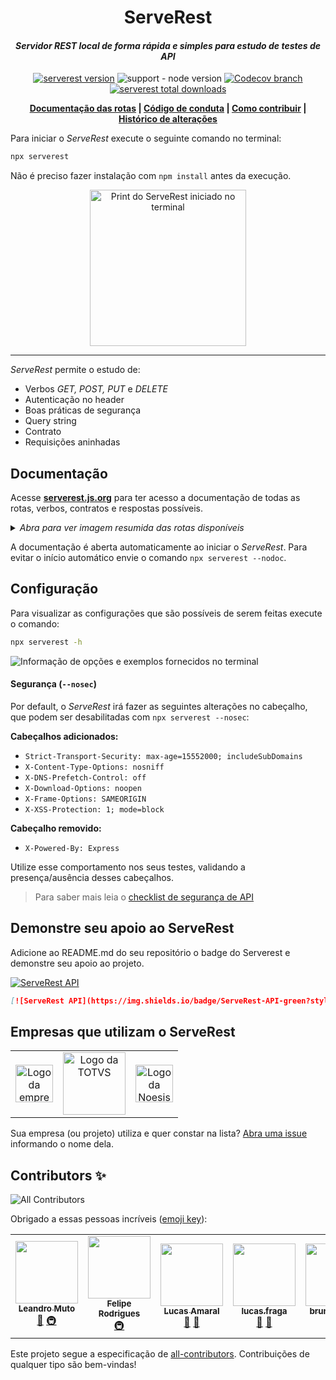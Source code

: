 
<h1 align="center">ServeRest</h1>

<i><h4 align="center">Servidor REST local de forma rápida e simples para estudo de testes de API</h5></i>

<p align="center">
  <a href="https://npmjs.com/package/serverest"><img alt="serverest version" src="https://img.shields.io/npm/v/serverest?style=for-the-badge"></a>
  <img alt="support - node version" src="https://img.shields.io/node/v/serverest?style=for-the-badge">
  <a href="https://codecov.io/gh/PauloGoncalvesBH/ServeRest"><img alt="Codecov branch" src="https://img.shields.io/codecov/c/github/PauloGoncalvesBH/ServeRest/trunk?style=for-the-badge"></a>
  <a href="https://npm-stat.com/charts.html?package=serverest"><img alt="serverest total downloads" src="https://img.shields.io/npm/dt/serverest?style=for-the-badge"></a>
</p>

<p align="center">
 <b>
   <a href="https://serverest.js.org">Documentação das rotas</a> |
   <a href="https://github.com/PauloGoncalvesBH/ServeRest/blob/trunk/.github/CODE_OF_CONDUCT.md">Código de conduta</a> |
   <a href="https://github.com/PauloGoncalvesBH/ServeRest/blob/trunk/.github/CONTRIBUTING.md">Como contribuir</a> |
   <a href="https://github.com/PauloGoncalvesBH/ServeRest/blob/trunk/CHANGELOG.md">Histórico de alterações</a>
 </b>
</p>

Para iniciar o _ServeRest_ execute o seguinte comando no terminal:

```sh
npx serverest
```

Não é preciso fazer instalação com `npm install` antes da execução.

<p align="center">
 <img alt="Print do ServeRest iniciado no terminal" src="https://user-images.githubusercontent.com/29241659/83936435-ff1ac200-a799-11ea-9b54-91fbd6b43cdc.png" height="250">
</p>

---

_ServeRest_ permite o estudo de:
- Verbos *GET, POST, PUT* e *DELETE*
- Autenticação no header
- Boas práticas de segurança
- Query string
- Contrato
- Requisições aninhadas

## Documentação

Acesse **[serverest.js.org](https://serverest.js.org)** para ter acesso a documentação de todas as rotas, verbos, contratos e respostas possíveis.

<details><summary><i>Abra para ver imagem resumida das rotas disponíveis</i></summary>

<img alt="Lista de rotas disponibilizdas pelo ServeRest" src="https://user-images.githubusercontent.com/29241659/83936398-ba8f2680-a799-11ea-8689-dea126b74874.png" height="700">

---

</details>

A documentação é aberta automaticamente ao iniciar o _ServeRest_. Para evitar o início automático envie o comando `npx serverest --nodoc`.

## Configuração

Para visualizar as configurações que são possíveis de serem feitas execute o comando:

```sh
npx serverest -h
```

![Informação de opções e exemplos fornecidos no terminal](https://user-images.githubusercontent.com/29241659/84348644-d45eae00-ab8b-11ea-89a4-d8cda3b32b74.png)

#### Segurança (`--nosec`)

Por default, o _ServeRest_ irá fazer as seguintes alterações no cabeçalho, que podem ser desabilitadas com `npx serverest --nosec`:

**Cabeçalhos adicionados:**
- `Strict-Transport-Security: max-age=15552000; includeSubDomains`
- `X-Content-Type-Options: nosniff`
- `X-DNS-Prefetch-Control: off`
- `X-Download-Options: noopen`
- `X-Frame-Options: SAMEORIGIN`
- `X-XSS-Protection: 1; mode=block`

**Cabeçalho removido:**
- `X-Powered-By: Express`

Utilize esse comportamento nos seus testes, validando a presença/ausência desses cabeçalhos.

> Para saber mais leia o [checklist de segurança de API](https://github.com/shieldfy/API-Security-Checklist#api-security-checklist)

## Demonstre seu apoio ao ServeRest

Adicione ao README.md do seu repositório o badge do Serverest e demonstre seu apoio ao projeto.

[![ServeRest API](https://img.shields.io/badge/ServeRest-API-green?style=for-the-badge)](https://serverest.js.org/)
```markdown
[![ServeRest API](https://img.shields.io/badge/ServeRest-API-green?style=for-the-badge)](https://serverest.js.org/)
```

## Empresas que utilizam o ServeRest

<table>
  <tr>
    <td align="center"><a href="https://www.globo.com/"><img alt="Logo da empresa Globo.com" src="https://user-images.githubusercontent.com/29241659/93280011-0725cd00-f79f-11ea-8eab-b20be4430cc9.png" height="60"></a></td>
    <td align="center"><a href="https://www.totvs.com/"><img alt="Logo da TOTVS" src="https://user-images.githubusercontent.com/29241659/93278632-9fba4e00-f79b-11ea-88a0-076745447848.png" height="100"></a></td>
    <td align="center"><a href="https://www.noesis.pt/"><img alt="Logo da Noesis" src="https://user-images.githubusercontent.com/29241659/93278486-30dcf500-f79b-11ea-82da-16fb562df247.png" height="60"></a></td>
  </tr>
</table>

Sua empresa (ou projeto) utiliza e quer constar na lista? [Abra uma issue](https://github.com/PauloGoncalvesBH/ServeRest/issues/new?assignees=&labels=enhancement%2C+new+issue&template=solicita--o-de-feature.md&title=) informando o nome dela.

## Contributors ✨

<!-- ALL-CONTRIBUTORS-BADGE:START - Do not remove or modify this section -->
![All Contributors](https://img.shields.io/badge/all_contributors-6-orange.svg?style=for-the-badge)
<!-- ALL-CONTRIBUTORS-BADGE:END -->

Obrigado a essas pessoas incríveis ([emoji key](https://allcontributors.org/docs/en/emoji-key)):

<!-- ALL-CONTRIBUTORS-LIST:START - Do not remove or modify this section -->
<!-- prettier-ignore-start -->
<!-- markdownlint-disable -->
<table>
  <tr>
    <td align="center"><a href="https://github.com/leandromuto"><img src="https://avatars0.githubusercontent.com/u/1757827?v=4" width="100px;" alt=""/><br /><sub><b>Leandro Muto</b></sub></a><br /><a href="https://github.com/PauloGoncalvesBH/ServeRest/commits?author=leandromuto" title="Documentation">📖</a> <a href="#infra-leandromuto" title="Infrastructure (Hosting, Build-Tools, etc)">🚇</a></td>
    <td align="center"><a href="https://github.com/fejsrodrigues"><img src="https://avatars3.githubusercontent.com/u/8000936?v=4" width="100px;" alt=""/><br /><sub><b>Felipe Rodrigues</b></sub></a><br /><a href="#infra-fejsrodrigues" title="Infrastructure (Hosting, Build-Tools, etc)">🚇</a></td>
    <td align="center"><a href="https://github.com/doamaral"><img src="https://avatars0.githubusercontent.com/u/7451330?v=4" width="100px;" alt=""/><br /><sub><b>Lucas Amaral</b></sub></a><br /><a href="#talk-doamaral" title="Talks">📢</a> <a href="https://github.com/PauloGoncalvesBH/ServeRest/issues?q=author%3Adoamaral" title="Bug reports">🐛</a></td>
    <td align="center"><a href="https://www.linkedin.com/in/ulucasfraga/"><img src="https://avatars2.githubusercontent.com/u/23031781?v=4" width="100px;" alt=""/><br /><sub><b>lucas.fraga</b></sub></a><br /><a href="#ideas-uLucasFraga" title="Ideas, Planning, & Feedback">🤔</a> <a href="https://github.com/PauloGoncalvesBH/ServeRest/issues?q=author%3AuLucasFraga" title="Bug reports">🐛</a></td>
    <td align="center"><a href="https://www.linkedin.com/in/bruno-batista-87734464/?locale=en_US"><img src="https://avatars3.githubusercontent.com/u/8673550?v=4" width="100px;" alt=""/><br /><sub><b>bruno batista</b></sub></a><br /><a href="#ideas-brunobatista25" title="Ideas, Planning, & Feedback">🤔</a></td>
    <td align="center"><a href="https://github.com/eliasreis54"><img src="https://avatars1.githubusercontent.com/u/29265526?v=4" width="100px;" alt=""/><br /><sub><b>Elias Reis</b></sub></a><br /><a href="#maintenance-eliasreis54" title="Maintenance">🚧</a></td>
  </tr>
</table>

<!-- markdownlint-enable -->
<!-- prettier-ignore-end -->
<!-- ALL-CONTRIBUTORS-LIST:END -->

Este projeto segue a especificação de [all-contributors](https://github.com/all-contributors/all-contributors). Contribuições de qualquer tipo são bem-vindas!
